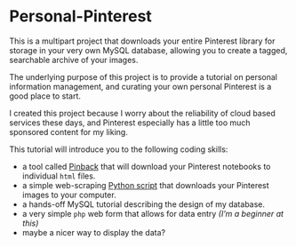# Personal-Pinterest

This is a multipart project that downloads your entire Pinterest library for storage in your very own MySQL database, allowing you to create a tagged, searchable archive of your images.

The underlying purpose of this project is to provide a tutorial on personal information management, and curating your own personal Pinterest is a good place to start.

I created this project because I worry about the reliability of cloud based services these days, and Pinterest especially has a little too much sponsored content for my liking. 

This tutorial will introduce you to the following coding skills:

- a tool called [Pinback](http://www.pinback.it/) that will download your Pinterest notebooks to individual `html` files.
- a simple web-scraping [Python script](personal-pinterest.ipynb) that downloads your Pinterest images to your computer.
- a hands-off MySQL tutorial describing the design of my database.
- a very simple `php` web form that allows for data entry *(I’m a beginner at this)*
- maybe a nicer way to display the data?
